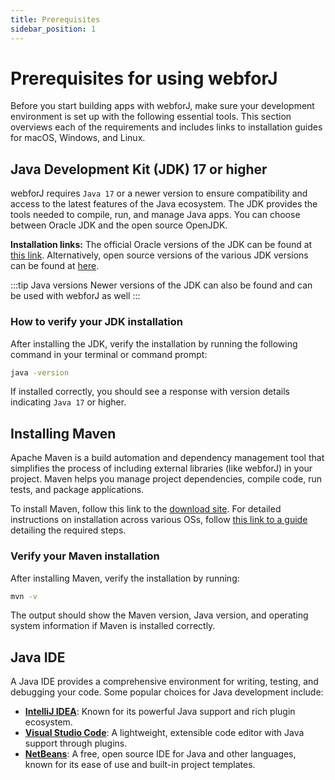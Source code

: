 ```yaml
---
title: Prerequisites
sidebar_position: 1
---
```


<!-- vale off -->
# Prerequisites for using webforJ

<!-- vale on -->

Before you start building apps with webforJ, make sure your development environment is set up with the following essential tools. This section overviews each of the requirements and includes links to installation guides for macOS, Windows, and Linux.

<!-- vale off -->
## Java Development Kit (JDK) 17 or higher

<!-- vale on -->


webforJ requires `Java 17` or a newer version to ensure compatibility and access to the latest features of the Java ecosystem. The JDK provides the tools needed to compile, run, and manage Java apps. You can choose between Oracle JDK and the open source OpenJDK.

**Installation links:**
The official Oracle versions of the JDK can be found at [this link](https://www.oracle.com/java/technologies/javase/jdk17-archive-downloads.html). Alternatively, open source versions of the various JDK versions can be found at [here](https://adoptium.net/temurin/releases/).

:::tip Java versions
Newer versions of the JDK can also be found and can be used with webforJ as well
:::

### How to verify your JDK installation
After installing the JDK, verify the installation by running the following command in your terminal or command prompt:

```bash
java -version
```
If installed correctly, you should see a response with version details indicating `Java 17` or higher.

<!-- vale off -->
## Installing Maven

<!-- vale on -->

Apache Maven is a build automation and dependency management tool that simplifies the process of including external libraries (like webforJ) in your project. Maven helps you manage project dependencies, compile code, run tests, and package applications.

To install Maven, follow this link to the [download site](https://maven.apache.org/download.cgi). For detailed instructions on installation across various OSs, follow [this link to a guide](https://www.baeldung.com/install-maven-on-windows-linux-mac) detailing the required steps. 

<!-- vale off -->
### Verify your Maven installation

<!-- vale on -->

After installing Maven, verify the installation by running:

```bash
mvn -v
```

The output should show the Maven version, Java version, and operating system information if Maven is installed correctly.

## Java IDE

A Java IDE provides a comprehensive environment for writing, testing, and debugging your code. Some popular choices for Java development include:

- **[IntelliJ IDEA](https://www.jetbrains.com/idea/download/)**: Known for its powerful Java support and rich plugin ecosystem.
- **[Visual Studio Code](https://code.visualstudio.com/Download)**: A lightweight, extensible code editor with Java support through plugins.
- **[NetBeans](https://netbeans.apache.org/download/index.html)**: A free, open source IDE for Java and other languages, known for its ease of use and built-in project templates.
